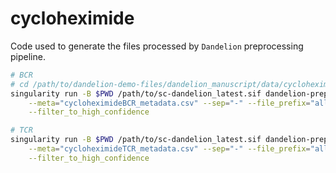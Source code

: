# cycloheximide

Code used to generate the files processed by `Dandelion` preprocessing pipeline.

```bash
# BCR
# cd /path/to/dandelion-demo-files/dandelion_manuscript/data/cycloheximide
singularity run -B $PWD /path/to/sc-dandelion_latest.sif dandelion-preprocess \
	--meta="cycloheximideBCR_metadata.csv" --sep="-" --file_prefix="all" \
	--filter_to_high_confidence

# TCR
singularity run -B $PWD /path/to/sc-dandelion_latest.sif dandelion-preprocess \
	--meta="cycloheximideTCR_metadata.csv" --sep="-" --file_prefix="all" --chain="TR" \
	--filter_to_high_confidence
```

